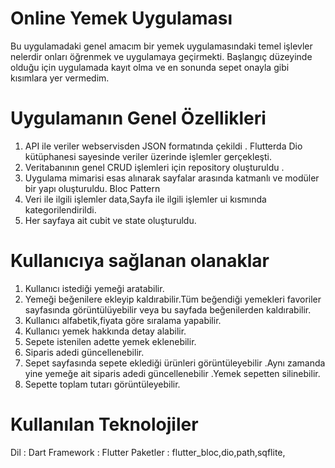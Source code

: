 # Online Yemek Uygulaması
 Bu uygulamadaki genel amacım bir yemek uygulamasındaki temel işlevler nelerdir onları öğrenmek ve uygulamaya geçirmekti.
 Başlangıç düzeyinde olduğu için  uygulamada kayıt olma ve en sonunda sepet onayla gibi kısımlara yer vermedim.

# Uygulamanın Genel Özellikleri

 1) API ile veriler webservisden JSON formatında çekildi . Flutterda Dio kütüphanesi sayesinde veriler üzerinde işlemler gerçekleşti.
 2) Veritabanının genel CRUD işlemleri için repository oluşturuldu .
 3) Uygulama mimarisi esas alınarak sayfalar arasında katmanlı ve modüler bir yapı oluşturuldu. Bloc Pattern
 4) Veri ile ilgili işlemler data,Sayfa ile ilgili işlemler ui kısmında kategorilendirildi.
 5) Her sayfaya ait cubit ve state oluşturuldu.

# Kullanıcıya sağlanan olanaklar

1) Kullanıcı istediği yemeği aratabilir.
2) Yemeği beğenilere ekleyip kaldırabilir.Tüm beğendiği yemekleri favoriler sayfasında görüntülüyebilir veya bu sayfada beğenilerden kaldırabilir.
3) Kullanıcı alfabetik,fiyata göre sıralama yapabilir.
4) Kullanıcı yemek hakkında detay alabilir.
5) Sepete istenilen adette yemek eklenebilir.
6) Siparis adedi güncellenebilir.
7) Sepet sayfasında sepete eklediği ürünleri görüntüleyebilir .Aynı zamanda yine yemeğe ait siparis adedi güncellenebilir .Yemek sepetten silinebilir.
8) Sepette toplam tutarı görüntüleyebilir.

# Kullanılan  Teknolojiler
  Dil : Dart
  Framework : Flutter
  Paketler :   flutter_bloc,dio,path,sqflite,
